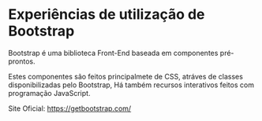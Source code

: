# Experiências  de utilização de Bootstrap

Bootstrap é uma biblioteca Front-End baseada em componentes pré-prontos.

Estes componentes são feitos principalmete de CSS, atráves de classes disponibilizadas pelo Bootstrap, Há também recursos interativos feitos com programação JavaScript.

Site Oficial: https://getbootstrap.com/


